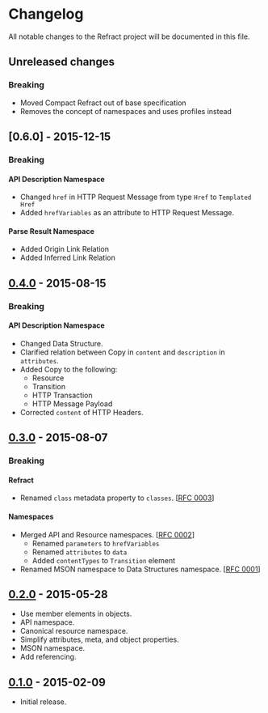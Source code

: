# Changelog
All notable changes to the Refract project will be documented in this file.

## Unreleased changes

### Breaking

- Moved Compact Refract out of base specification
- Removes the concept of namespaces and uses profiles instead

## [0.6.0] - 2015-12-15

### Breaking

#### API Description Namespace
- Changed `href` in HTTP Request Message from type `Href` to `Templated Href`
- Added `hrefVariables` as an attribute to HTTP Request Message.

#### Parse Result Namespace
- Added Origin Link Relation
- Added Inferred Link Relation

## [0.4.0] - 2015-08-15

### Breaking

#### API Description Namespace
- Changed Data Structure.
- Clarified relation between Copy in `content` and `description` in `attributes`.
- Added Copy to the following:
  - Resource
  - Transition
  - HTTP Transaction
  - HTTP Message Payload
- Corrected `content` of HTTP Headers.

## [0.3.0] - 2015-08-07

### Breaking

#### Refract
- Renamed `class` metadata property to `classes`. [[RFC 0003]]

#### Namespaces
- Merged API and Resource namespaces. [[RFC 0002]]
  - Renamed `parameters` to `hrefVariables`
  - Renamed `attributes` to `data`
  - Added `contentTypes` to `Transition` element
- Renamed MSON namespace to Data Structures namespace. [[RFC 0001]]

## [0.2.0] - 2015-05-28

- Use member elements in objects.
- API namespace.
- Canonical resource namespace.
- Simplify attributes, meta, and object properties.
- MSON namespace.
- Add referencing.

## [0.1.0] - 2015-02-09

- Initial release.

[0.4.0]: https://github.com/refractproject/refract-spec/compare/v0.3.0...v0.4.0
[0.3.0]: https://github.com/refractproject/refract-spec/compare/v0.2.0...v0.3.0
[0.2.0]: https://github.com/refractproject/refract-spec/compare/v0.1.0...v0.2.0
[0.1.0]: https://github.com/refractproject/refract-spec/tree/v0.1.0

[RFC 0004]: https://github.com/refractproject/rfcs/blob/master/text/0004-clarify-api-namespace.md
[RFC 0003]: https://github.com/refractproject/rfcs/blob/master/text/0003-class-rename.md
[RFC 0002]: https://github.com/refractproject/rfcs/blob/master/text/0002-clarity-api-description.md
[RFC 0001]: https://github.com/refractproject/rfcs/blob/master/text/0001-mson-rename.md

